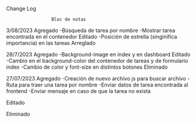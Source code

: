 Change Log

				     Bloc de notas
3/08/2023
Agregado
-Búsqueda de tarea por nombre
-Mostrar tarea encontrada en el contenedor
Editado
-Posición de estrella (singinifica importancia) en las tareas
Arreglado


28/7/2023
Agregado
-Background-image en index y en dashboard
Editado
-Cambio en el background-color del contenedor de tareas y de formulario index
-Cambio de color y font-size en distintos botones
Eliminado

27/07/2023
Agregado
-Creación de nuevo archivo js para buscar archivo
-Ruta para traer una tarea por nombre
-Enviar datos de tarea encontrada al frontend
-Enviar mensaje en caso de que la tarea no exista

Editado

Eliminado

